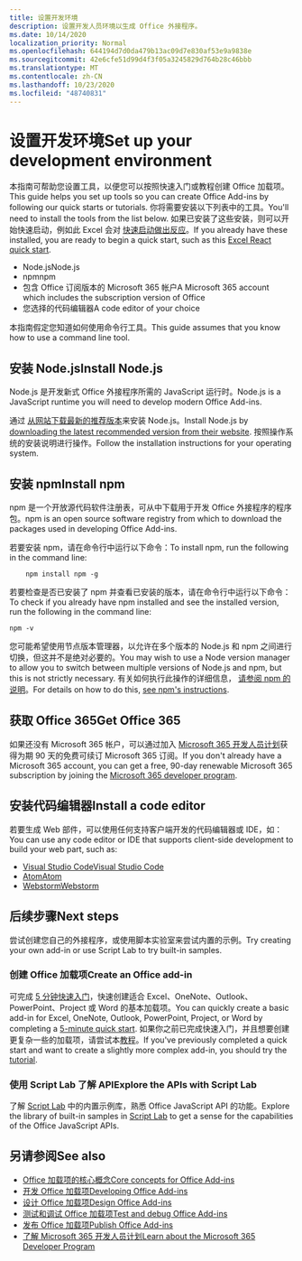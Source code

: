 ```yaml
---
title: 设置开发环境
description: 设置开发人员环境以生成 Office 外接程序。
ms.date: 10/14/2020
localization_priority: Normal
ms.openlocfilehash: 644194d7d0da479b13ac09d7e830af53e9a9838e
ms.sourcegitcommit: 42e6cfe51d99d4f3f05a3245829d764b28c46bbb
ms.translationtype: MT
ms.contentlocale: zh-CN
ms.lasthandoff: 10/23/2020
ms.locfileid: "48740831"
---
```

# <a name="set-up-your-development-environment"></a><span data-ttu-id="00b02-103">设置开发环境</span><span class="sxs-lookup"><span data-stu-id="00b02-103">Set up your development environment</span></span>

<span data-ttu-id="00b02-104">本指南可帮助您设置工具，以便您可以按照快速入门或教程创建 Office 加载项。</span><span class="sxs-lookup"><span data-stu-id="00b02-104">This guide helps you set up tools so you can create Office Add-ins by following our quick starts or tutorials.</span></span> <span data-ttu-id="00b02-105">你将需要安装以下列表中的工具。</span><span class="sxs-lookup"><span data-stu-id="00b02-105">You'll need to install the tools from the list below.</span></span> <span data-ttu-id="00b02-106">如果已安装了这些安装，则可以开始快速启动，例如此 Excel 会对 [快速启动做出反应](../quickstarts/excel-quickstart-react.md)。</span><span class="sxs-lookup"><span data-stu-id="00b02-106">If you already have these installed, you are ready to begin a quick start, such as this [Excel React quick start](../quickstarts/excel-quickstart-react.md).</span></span>

- <span data-ttu-id="00b02-107">Node.js</span><span class="sxs-lookup"><span data-stu-id="00b02-107">Node.js</span></span>
- <span data-ttu-id="00b02-108">npm</span><span class="sxs-lookup"><span data-stu-id="00b02-108">npm</span></span>
- <span data-ttu-id="00b02-109">包含 Office 订阅版本的 Microsoft 365 帐户</span><span class="sxs-lookup"><span data-stu-id="00b02-109">A Microsoft 365 account which includes the subscription version of Office</span></span>
- <span data-ttu-id="00b02-110">您选择的代码编辑器</span><span class="sxs-lookup"><span data-stu-id="00b02-110">A code editor of your choice</span></span>

<span data-ttu-id="00b02-111">本指南假定您知道如何使用命令行工具。</span><span class="sxs-lookup"><span data-stu-id="00b02-111">This guide assumes that you know how to use a command line tool.</span></span> 

## <a name="install-nodejs"></a><span data-ttu-id="00b02-112">安装 Node.js</span><span class="sxs-lookup"><span data-stu-id="00b02-112">Install Node.js</span></span>

<span data-ttu-id="00b02-113">Node.js 是开发新式 Office 外接程序所需的 JavaScript 运行时。</span><span class="sxs-lookup"><span data-stu-id="00b02-113">Node.js is a JavaScript runtime you will need to develop modern Office Add-ins.</span></span>

<span data-ttu-id="00b02-114">通过 [从网站下载最新的推荐版本](https://nodejs.org)来安装 Node.js。</span><span class="sxs-lookup"><span data-stu-id="00b02-114">Install Node.js by [downloading the latest recommended version from their website](https://nodejs.org).</span></span> <span data-ttu-id="00b02-115">按照操作系统的安装说明进行操作。</span><span class="sxs-lookup"><span data-stu-id="00b02-115">Follow the installation instructions for your operating system.</span></span>

## <a name="install-npm"></a><span data-ttu-id="00b02-116">安装 npm</span><span class="sxs-lookup"><span data-stu-id="00b02-116">Install npm</span></span>

<span data-ttu-id="00b02-117">npm 是一个开放源代码软件注册表，可从中下载用于开发 Office 外接程序的程序包。</span><span class="sxs-lookup"><span data-stu-id="00b02-117">npm is an open source software registry from which to download the packages used in developing Office Add-ins.</span></span>

<span data-ttu-id="00b02-118">若要安装 npm，请在命令行中运行以下命令：</span><span class="sxs-lookup"><span data-stu-id="00b02-118">To install npm, run the following in the command line:</span></span>

```command&nbsp;line
    npm install npm -g
```

<span data-ttu-id="00b02-119">若要检查是否已安装了 npm 并查看已安装的版本，请在命令行中运行以下命令：</span><span class="sxs-lookup"><span data-stu-id="00b02-119">To check if you already have npm installed and see the installed version, run the following in the command line:</span></span>

```command&nbsp;line
npm -v
```

<span data-ttu-id="00b02-120">您可能希望使用节点版本管理器，以允许在多个版本的 Node.js 和 npm 之间进行切换，但这并不是绝对必要的。</span><span class="sxs-lookup"><span data-stu-id="00b02-120">You may wish to use a Node version manager to allow you to switch between multiple versions of Node.js and npm, but this is not strictly necessary.</span></span> <span data-ttu-id="00b02-121">有关如何执行此操作的详细信息， [请参阅 npm 的说明](https://docs.npmjs.com/downloading-and-installing-node-js-and-npm)。</span><span class="sxs-lookup"><span data-stu-id="00b02-121">For details on how to do this, [see npm's instructions](https://docs.npmjs.com/downloading-and-installing-node-js-and-npm).</span></span>

## <a name="get-office-365"></a><span data-ttu-id="00b02-122">获取 Office 365</span><span class="sxs-lookup"><span data-stu-id="00b02-122">Get Office 365</span></span>

<span data-ttu-id="00b02-123">如果还没有 Microsoft 365 帐户，可以通过加入 [Microsoft 365 开发人员计划](https://developer.microsoft.com/office/dev-program)获得为期 90 天的免费可续订 Microsoft 365 订阅。</span><span class="sxs-lookup"><span data-stu-id="00b02-123">If you don't already have a Microsoft 365 account, you can get a free, 90-day renewable Microsoft 365 subscription by joining the [Microsoft 365 developer program](https://developer.microsoft.com/office/dev-program).</span></span>

## <a name="install-a-code-editor"></a><span data-ttu-id="00b02-124">安装代码编辑器</span><span class="sxs-lookup"><span data-stu-id="00b02-124">Install a code editor</span></span>

<span data-ttu-id="00b02-125">若要生成 Web 部件，可以使用任何支持客户端开发的代码编辑器或 IDE，如：</span><span class="sxs-lookup"><span data-stu-id="00b02-125">You can use any code editor or IDE that supports client-side development to build your web part, such as:</span></span>

- [<span data-ttu-id="00b02-126">Visual Studio Code</span><span class="sxs-lookup"><span data-stu-id="00b02-126">Visual Studio Code</span></span>](https://code.visualstudio.com/)
- [<span data-ttu-id="00b02-127">Atom</span><span class="sxs-lookup"><span data-stu-id="00b02-127">Atom</span></span>](https://atom.io)
- [<span data-ttu-id="00b02-128">Webstorm</span><span class="sxs-lookup"><span data-stu-id="00b02-128">Webstorm</span></span>](https://www.jetbrains.com/webstorm)

## <a name="next-steps"></a><span data-ttu-id="00b02-129">后续步骤</span><span class="sxs-lookup"><span data-stu-id="00b02-129">Next steps</span></span>

<span data-ttu-id="00b02-130">尝试创建您自己的外接程序，或使用脚本实验室来尝试内置的示例。</span><span class="sxs-lookup"><span data-stu-id="00b02-130">Try creating your own add-in or use Script Lab to try built-in samples.</span></span>

### <a name="create-an-office-add-in"></a><span data-ttu-id="00b02-131">创建 Office 加载项</span><span class="sxs-lookup"><span data-stu-id="00b02-131">Create an Office add-in</span></span>

<span data-ttu-id="00b02-132">可完成 [5 分钟快速入门](/office/dev/add-ins/)，快速创建适合 Excel、OneNote、Outlook、PowerPoint、Project 或 Word 的基本加载项。</span><span class="sxs-lookup"><span data-stu-id="00b02-132">You can quickly create a basic add-in for Excel, OneNote, Outlook, PowerPoint, Project, or Word by completing a [5-minute quick start](/office/dev/add-ins/).</span></span> <span data-ttu-id="00b02-133">如果你之前已完成快速入门，并且想要创建更复杂一些的加载项，请尝试本[教程](/office/dev/add-ins/)。</span><span class="sxs-lookup"><span data-stu-id="00b02-133">If you've previously completed a quick start and want to create a slightly more complex add-in, you should try the [tutorial](/office/dev/add-ins/).</span></span>

### <a name="explore-the-apis-with-script-lab"></a><span data-ttu-id="00b02-134">使用 Script Lab 了解 API</span><span class="sxs-lookup"><span data-stu-id="00b02-134">Explore the APIs with Script Lab</span></span>

<span data-ttu-id="00b02-135">了解 [Script Lab](explore-with-script-lab.md) 中的内置示例库，熟悉 Office JavaScript API 的功能。</span><span class="sxs-lookup"><span data-stu-id="00b02-135">Explore the library of built-in samples in [Script Lab](explore-with-script-lab.md) to get a sense for the capabilities of the Office JavaScript APIs.</span></span>

## <a name="see-also"></a><span data-ttu-id="00b02-136">另请参阅</span><span class="sxs-lookup"><span data-stu-id="00b02-136">See also</span></span>

- [<span data-ttu-id="00b02-137">Office 加载项的核心概念</span><span class="sxs-lookup"><span data-stu-id="00b02-137">Core concepts for Office Add-ins</span></span>](../overview/core-concepts-office-add-ins.md)
- [<span data-ttu-id="00b02-138">开发 Office 加载项</span><span class="sxs-lookup"><span data-stu-id="00b02-138">Developing Office Add-ins</span></span>](../develop/develop-overview.md)
- [<span data-ttu-id="00b02-139">设计 Office 加载项</span><span class="sxs-lookup"><span data-stu-id="00b02-139">Design Office Add-ins</span></span>](../design/add-in-design.md)
- [<span data-ttu-id="00b02-140">测试和调试 Office 加载项</span><span class="sxs-lookup"><span data-stu-id="00b02-140">Test and debug Office Add-ins</span></span>](../testing/test-debug-office-add-ins.md)
- [<span data-ttu-id="00b02-141">发布 Office 加载项</span><span class="sxs-lookup"><span data-stu-id="00b02-141">Publish Office Add-ins</span></span>](../publish/publish.md)
- [<span data-ttu-id="00b02-142">了解 Microsoft 365 开发人员计划</span><span class="sxs-lookup"><span data-stu-id="00b02-142">Learn about the Microsoft 365 Developer Program</span></span>](https://developer.microsoft.com/microsoft-365/dev-program)
